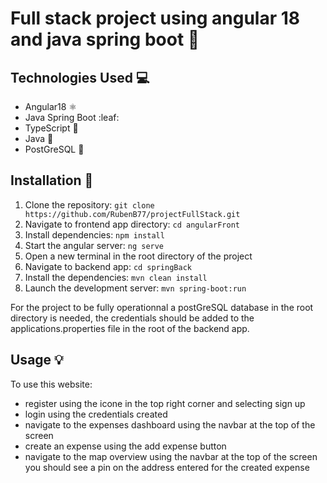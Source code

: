 # Full stack project using angular 18 and java spring boot :rocket:

## Technologies Used :computer:

-   Angular18 :atom_symbol:
-   Java Spring Boot :leaf:
-   TypeScript :blue_book:
-   Java :robot:
-   PostGreSQL :elephant:


## Installation :wrench:

1. Clone the repository: `git clone https://github.com/RubenB77/projectFullStack.git`
2. Navigate to frontend app directory: `cd angularFront`
3. Install dependencies: `npm install`
4. Start the angular server: `ng serve`
5. Open a new terminal in the root directory of the project
6. Navigate to backend app: `cd springBack`
7. Install the dependencies: `mvn clean install`
8. Launch the development server: `mvn spring-boot:run`

For the project to be fully operationnal a postGreSQL database in the root directory is needed, the credentials should be added to the applications.properties file in the root of the backend app.

## Usage :bulb:

To use this website:
-   register using the icone in the top right corner and selecting sign up
-   login using the credentials created
-   navigate to the expenses dashboard using the navbar at the top of the screen 
-   create an expense using the add expense button
-   navigate to the map overview using the navbar at the top of the screen you should see a pin on the address entered for the created expense